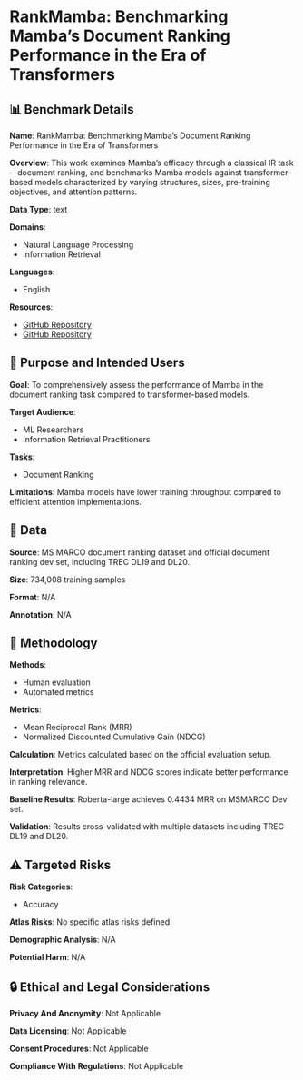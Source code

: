 # RankMamba: Benchmarking Mamba’s Document Ranking Performance in the Era of Transformers

## 📊 Benchmark Details

**Name**: RankMamba: Benchmarking Mamba’s Document Ranking Performance in the Era of Transformers

**Overview**: This work examines Mamba’s efficacy through a classical IR task—document ranking, and benchmarks Mamba models against transformer-based models characterized by varying structures, sizes, pre-training objectives, and attention patterns.

**Data Type**: text

**Domains**:
- Natural Language Processing
- Information Retrieval

**Languages**:
- English

**Resources**:
- [GitHub Repository](https://github.com/zhichaoxu-shufe/RankMamba)
- [GitHub Repository](https://github.com/state-spaces/mamba)

## 🎯 Purpose and Intended Users

**Goal**: To comprehensively assess the performance of Mamba in the document ranking task compared to transformer-based models.

**Target Audience**:
- ML Researchers
- Information Retrieval Practitioners

**Tasks**:
- Document Ranking

**Limitations**: Mamba models have lower training throughput compared to efficient attention implementations.

## 💾 Data

**Source**: MS MARCO document ranking dataset and official document ranking dev set, including TREC DL19 and DL20.

**Size**: 734,008 training samples

**Format**: N/A

**Annotation**: N/A

## 🔬 Methodology

**Methods**:
- Human evaluation
- Automated metrics

**Metrics**:
- Mean Reciprocal Rank (MRR)
- Normalized Discounted Cumulative Gain (NDCG)

**Calculation**: Metrics calculated based on the official evaluation setup.

**Interpretation**: Higher MRR and NDCG scores indicate better performance in ranking relevance.

**Baseline Results**: Roberta-large achieves 0.4434 MRR on MSMARCO Dev set.

**Validation**: Results cross-validated with multiple datasets including TREC DL19 and DL20.

## ⚠️ Targeted Risks

**Risk Categories**:
- Accuracy

**Atlas Risks**:
No specific atlas risks defined

**Demographic Analysis**: N/A

**Potential Harm**: N/A

## 🔒 Ethical and Legal Considerations

**Privacy And Anonymity**: Not Applicable

**Data Licensing**: Not Applicable

**Consent Procedures**: Not Applicable

**Compliance With Regulations**: Not Applicable
